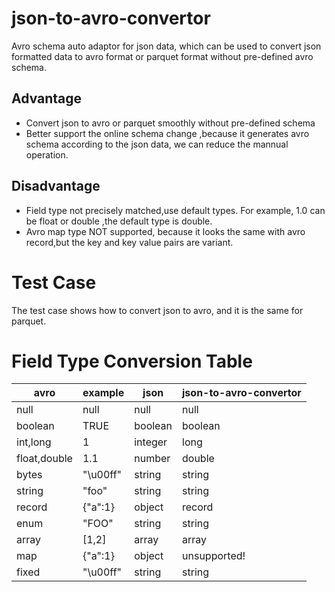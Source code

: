 # json-to-avro-convertor
Avro schema auto adaptor for json data, which can be used to convert json formatted data to avro format or parquet format without pre-defined avro schema.

## Advantage
* Convert json to avro or parquet smoothly without pre-defined schema
* Better support the online schema change ,because it generates avro schema according to the json data, we can reduce the mannual operation.

## Disadvantage
* Field type not precisely matched,use default types. For example, 1.0 can be float or double ,the default type is double.
* Avro map type NOT supported, because it looks the same with avro record,but the key and key value pairs are variant.


# Test Case
The test case shows how to convert json to avro, and it is the same for parquet.


# Field Type Conversion Table
avro |example |json | json-to-avro-convertor
---|---|---|---
null | null | null| null
boolean | TRUE| boolean| boolean 
int,long | 1 | integer| long
float,double | 1.1| number| double
bytes | "\u00ff" | string | string
string| "foo" |string| string
record | {"a":1}| object| record 
enum | "FOO" | string| string
array | [1,2]| array | array
map | {"a":1} | object | unsupported!
fixed | "\u00ff" | string | string 

